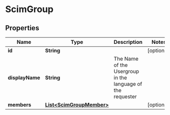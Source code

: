 

# ScimGroup


## Properties

| Name | Type | Description | Notes |
|------------ | ------------- | ------------- | -------------|
|**id** | **String** |  |  [optional] |
|**displayName** | **String** | The Name of the Usergroup in the language of the requester |  |
|**members** | [**List&lt;ScimGroupMember&gt;**](ScimGroupMember.md) |  |  [optional] |




